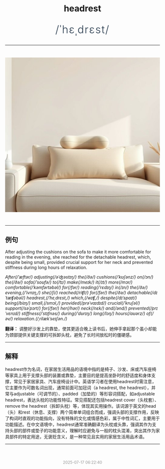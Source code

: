 <div align="center">

# headrest

<div style="margin: 30px 0;">
<h1 style="font-size: 2.5em; font-weight: 300; letter-spacing: 2px; margin: 0; color: #2c3e50;">
/ˈhɛˌdrɛst/
</h1>
</div>

</div>

---

<div align="center" style="margin: 40px 0;">

![headrest](images/headrest.png)

</div>

---

## 例句

After adjusting the cushions on the sofa to make it more comfortable for reading in the evening, she reached for the detachable headrest, which, despite being small, provided crucial support for her neck and prevented stiffness during long hours of relaxation.

*After(/ˈæftər/) adjusting(/əˈʤəstɪŋ/) the(/ðə/) cushions(/ˈkʊʃənz/) on(/ɔn/) the(/ðə/) sofa(/ˈsoʊfə/) to(/tɪ/) make(/meɪk/) it(/ɪt/) more(/mɔr/) comfortable(/ˈkəmfərtəbəl/) for(/fər/) reading(/ˈrɛdɪŋ/) in(/ɪn/) the(/ðə/) evening,(/ˈivnɪŋ,/) she(/ʃi/) reached(/riʧt/) for(/fər/) the(/ðə/) detachable(/dɪˈtæʧəbəl/) headrest,(/ˈhɛˌdrɛst,/) which,(/wɪʧ,/) despite(/dɪˈspaɪt/) being(/biɪŋ/) small,(/smɔl,/) provided(/prəˈvaɪdɪd/) crucial(/ˈkruʃəl/) support(/səˈpɔrt/) for(/fər/) her(/hər/) neck(/nɛk/) and(/ənd/) prevented(/prɪˈvɛnɪd/) stiffness(/ˈstɪfnəs/) during(/ˈdʊrɪŋ/) long(/lɔŋ/) hours(/aʊərz/) of(/əv/) relaxation.(/ˌrilækˈseɪʃən./)*

**翻译：** 调整好沙发上的靠垫，使其更适合晚上读书后，她伸手拿起那个虽小却能为颈部提供关键支撑的可拆卸头枕，避免了长时间放松时的僵硬感。

---

## 解释

headrest作为名词，在家居生活用品的语境中指的是椅子、沙发、床或汽车座椅等家具上用于支撑头部的装置或靠垫，主要目的是提高坐卧时的舒适度和身体支撑，常见于家居家具、汽车座椅设计中。英语学习者在使用headrest时需注意，它主要作为可数名词出现，通常前面可加冠词（a headrest, the headrest），并常与adjustable（可调节的）、padded（加垫的）等形容词搭配，如adjustable headrest，表达头枕的功能性特征。常见搭配还包括headrest cover（头枕套）、remove the headrest（拆卸头枕）等，体现其实用操作。该词源于英文的head（头）和rest（休息、支撑）两个简单单词组合而成，强调头部的支撑作用，反映了构词时直观的功能指向，没有特殊的文化或情感色彩，属于中性词汇，主要用于功能描述。在中文语境中，headrest通常准确翻译为头枕或头靠，强调其作为支持头部的部件或垫子的功能意义，理解时应避免与一般的枕头混淆，突出其作为家具部件的特定用途，无褒贬含义，是一种常见且实用的家居生活用品术语。


---

<div align="center" style="margin-top: 50px;">
<small style="color: #999; font-size: 0.9em;">2025-07-17 06:22:40</small>
</div>
